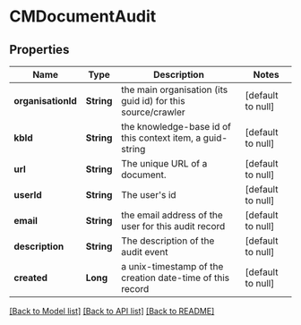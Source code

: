 # CMDocumentAudit
## Properties

| Name | Type | Description | Notes |
|------------ | ------------- | ------------- | -------------|
| **organisationId** | **String** | the main organisation (its guid id) for this source/crawler | [default to null] |
| **kbId** | **String** | the knowledge-base id of this context item, a guid-string | [default to null] |
| **url** | **String** | The unique URL of a document. | [default to null] |
| **userId** | **String** | The user&#39;s id | [default to null] |
| **email** | **String** | the email address of the user for this audit record | [default to null] |
| **description** | **String** | The description of the audit event | [default to null] |
| **created** | **Long** | a unix-timestamp of the creation date-time of this record | [default to null] |

[[Back to Model list]](../README.md#documentation-for-models) [[Back to API list]](../README.md#documentation-for-api-endpoints) [[Back to README]](../README.md)

